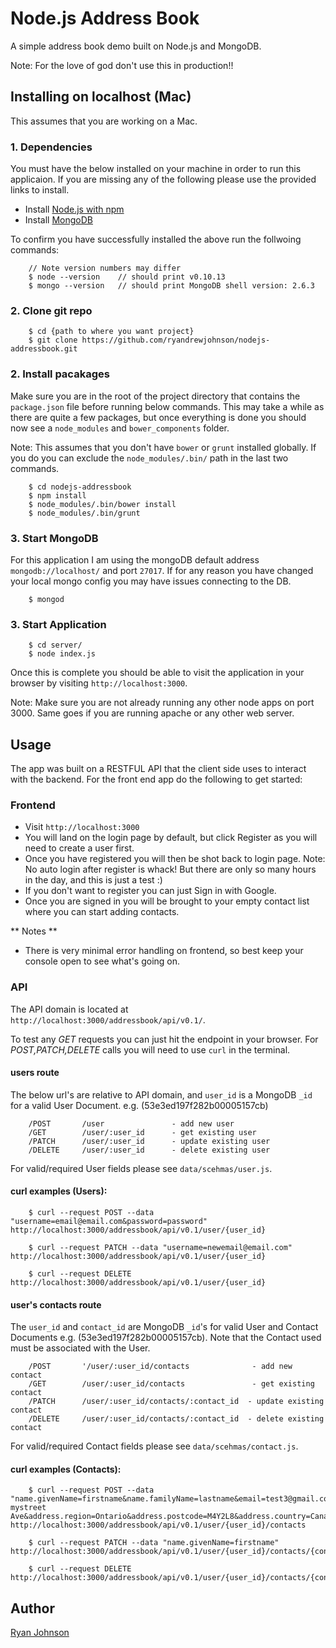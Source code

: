 Node.js Address Book
==============

A simple address book demo built on Node.js and MongoDB.

Note: For the love of god don't use this in production!!

## Installing on localhost (Mac)

This assumes that you are working on a Mac.

### 1. Dependencies

You must have the below installed on your machine in order to run this applicaion. If you are missing any of the following please use the provided links to install.

* Install [Node.js with npm](http://nodejs.org/download/)
* Install [MongoDB](http://docs.mongodb.org/manual/tutorial/install-mongodb-on-os-x/)

To confirm you have successfully installed the above run the follwoing commands:

````
	// Note version numbers may differ
	$ node --version    // should print v0.10.13
	$ mongo --version   // should print MongoDB shell version: 2.6.3
````

### 2. Clone git repo

````
	$ cd {path to where you want project}
	$ git clone https://github.com/ryandrewjohnson/nodejs-addressbook.git
````

### 2. Install pacakages
Make sure you are in the root of the project directory that contains the `package.json` file before running below commands. This may take a while as there are quite a few packages, but once everything is done you should now see a `node_modules` and `bower_components` folder.

Note: This assumes that you don't have `bower` or `grunt` installed globally. If you do you can exclude the `node_modules/.bin/` path in the last two commands.

````
	$ cd nodejs-addressbook
	$ npm install
	$ node_modules/.bin/bower install
	$ node_modules/.bin/grunt
````

### 3. Start MongoDB
For this application I am using the mongoDB default address `mongodb://localhost/` and port `27017`. If for any reason you have changed your local mongo config you may have issues connecting to the DB.

````
	$ mongod
````
### 3. Start Application
````
	$ cd server/
	$ node index.js
````
Once this is complete you should be able to visit the application in your browser by visiting `http://localhost:3000`.

Note: Make sure you are not already running any other node apps on port 3000. Same goes if you are running apache or any other web server.

## Usage
The app was built on a RESTFUL API that the client side uses to interact with the backend. For the front end app do the following to get started:

### Frontend

* Visit `http://localhost:3000`
* You will land on the login page by default, but click Register as you will need to create a user first.
* Once you have registered you will then be shot back to login page. Note: No auto login after register is whack! But there are only so many hours in the day, and this is just a test :)
* If you don't want to register you can just Sign in with Google.
* Once you are signed in you will be brought to your empty contact list where you can start adding contacts.

** Notes **

* There is very minimal error handling on frontend, so best keep your console open to see what's going on.


### API
The API domain is located at `http://localhost:3000/addressbook/api/v0.1/`.

To test any *GET* requests you can just hit the endpoint in your browser. For *POST,PATCH,DELETE* calls you will need to use `curl` in the terminal.

#### users route
The below url's are relative to API domain, and `user_id` is a MongoDB `_id` for a  valid User Document. e.g. (53e3ed197f282b00005157cb)

````
	/POST 		/user				- add new user
	/GET		/user/:user_id 		- get existing user
	/PATCH		/user/:user_id		- update existing user
	/DELETE		/user/:user_id		- delete existing user	
````
For valid/required User fields please see `data/scehmas/user.js`. 

#### curl examples (Users):
````
	$ curl --request POST --data "username=email@email.com&password=password" http://localhost:3000/addressbook/api/v0.1/user/{user_id}
````
````
	$ curl --request PATCH --data "username=newemail@email.com" http://localhost:3000/addressbook/api/v0.1/user/{user_id}
````
````
	$ curl --request DELETE http://localhost:3000/addressbook/api/v0.1/user/{user_id}
````


#### user's contacts route
The `user_id` and `contact_id` are MongoDB `_id`'s for valid User and Contact Documents e.g. (53e3ed197f282b00005157cb). Note that the Contact used must be associated with the User.

````
	/POST 		'/user/:user_id/contacts		      - add new contact
	/GET		/user/:user_id/contacts 		      - get existing contact
	/PATCH		/user/:user_id/contacts/:contact_id  - update existing contact
	/DELETE		/user/:user_id/contacts/:contact_id  - delete existing contact	
````
For valid/required Contact fields please see `data/scehmas/contact.js`. 

#### curl examples (Contacts):
````
	$ curl --request POST --data "name.givenName=firstname&name.familyName=lastname&email=test3@gmail.com&address.city=Toronto&address.street=188 mystreet Ave&address.region=Ontario&address.postcode=M4Y2L8&address.country=Canada" http://localhost:3000/addressbook/api/v0.1/user/{user_id}/contacts
````
````
	$ curl --request PATCH --data "name.givenName=firstname" http://localhost:3000/addressbook/api/v0.1/user/{user_id}/contacts/{contact_id}
````
````
	$ curl --request DELETE http://localhost:3000/addressbook/api/v0.1/user/{user_id}/contacts/{contact_id}
````


## Author

[Ryan Johnson](https://github.com/ryandrewjohnson)
